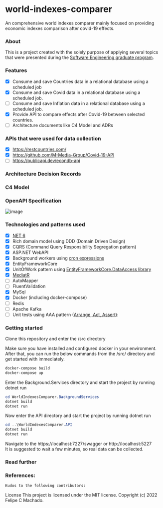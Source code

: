 # world-indexes-comparer
An comprehensive world indexes comparer mainly focused on providing economic indexes comparison after covid-19 effects.

### About
This is a project created with the solely purpose of applying several topics that were presented during the [Software Engineering graduate program](https://www.unisinos.br/pos/especializacao/engenharia-de-software/hibrido/porto-alegre).

### Features

- [x] Consume and save Countries data in a relational database using a scheduled job
- [x] Consume and save Covid data in a relational database using a scheduled job.
- [ ] Consume and save Inflation data in a relational database using a scheduled job.
- [x] Provide API to compare effects after Covid-19 between selected countries.
- [ ] Architecture documents like C4 Model and ADRs

### APIs that were used for data collection

- [x] https://restcountries.com/
- [x] https://github.com/M-Media-Group/Covid-19-API
- [ ] https://publicapi.dev/econdb-api

### Architecture Decision Records

### C4 Model

### OpenAPI Specification

![image](https://user-images.githubusercontent.com/2963750/178127876-d632c805-d8e6-4610-91ed-71831cd9e2d6.png)

### Technologies and patterns used

- [x] [NET 6](https://docs.microsoft.com/pt-br/dotnet/core/whats-new/dotnet-6)
- [x] Rich domain model using DDD (Domain Driven Design)
- [x] CQRS (Command Query Responsibility Segregation pattern)
- [x] ASP.NET WebAPI
- [x] Background workers using [cron expressions](https://github.com/HangfireIO/Cronos)
- [x] EntityFrameworkCore
- [x] UnitOfWork pattern using [EntityFrameworkCore.DataAccess library](https://github.com/ffernandolima/ef-core-data-access/tree/ef-core-6)
- [x] [MediatR](https://github.com/jbogard/MediatR)
- [ ] AutoMapper
- [ ] FluentValidation
- [x] MySql
- [x] Docker (including docker-compose)
- [ ] Redis
- [ ] Apache Kafka
- [ ] Unit tests using AAA pattern ([Arrange, Act, Assert](https://docs.microsoft.com/pt-br/visualstudio/test/unit-test-basics?view=vs-2022)): 

### Getting started

Clone this repository and enter the /src directory

Make sure you have installed and configured docker in your environment. 
After that, you can run the below commands from the /src/ directory and get started with immediately.

```powershell
docker-compose build
docker-compose up
```

Enter the Background.Services directory and start the project by running dotnet run 
```powershell
cd WorldIndexesComparer.BackgroundServices
dotnet build
dotnet run
```
Now enter the API directory and start the project by running dotnet run  
```powershell
cd ..\WorldIndexesComparer.API
dotnet build
dotnet run
```
Navigate to the https://localhost:7227/swagger or http://localhost:5227  
It is suggested to wait a few minutes, so real data can be collected.

### Read further

### References:
    
    Kudos to the following contributors:

License This project is licensed under the MIT license. Copyright (c) 2022 Felipe C Machado.
